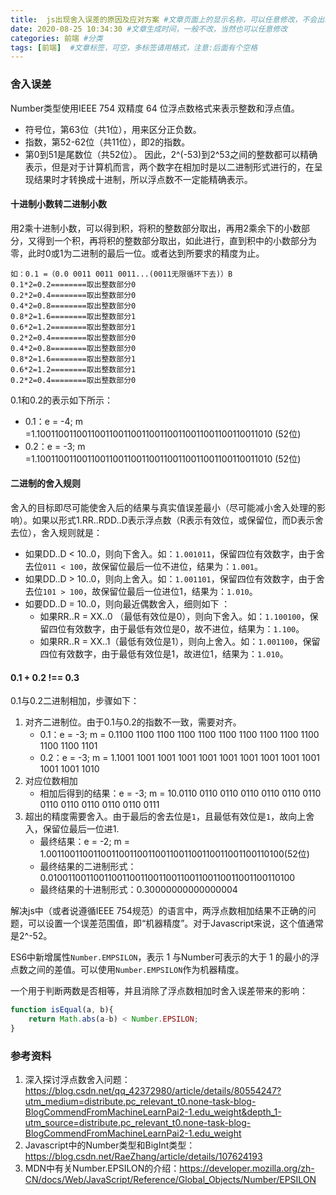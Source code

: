 ```yaml
---
title:  js出现舍入误差的原因及应对方案 #文章页面上的显示名称，可以任意修改，不会出现在URL中
date: 2020-08-25 10:34:30 #文章生成时间，一般不改，当然也可以任意修改
categories: 前端 #分类
tags: [前端]  #文章标签，可空，多标签请用格式，注意:后面有个空格
---
```


### 舍入误差
Number类型使用IEEE 754 双精度 64 位浮点数格式来表示整数和浮点值。
* 符号位，第63位（共1位），用来区分正负数。
* 指数，第52-62位（共11位），即2的指数。
* 第0到51是尾数位（共52位）。
因此，2^(-53)到2^53之间的整数都可以精确表示，但是对于计算机而言，两个数字在相加时是以二进制形式进行的，在呈现结果时才转换成十进制，所以浮点数不一定能精确表示。

#### 十进制小数转二进制小数
用2乘十进制小数，可以得到积，将积的整数部分取出，再用2乘余下的小数部分，又得到一个积，再将积的整数部分取出，如此进行，直到积中的小数部分为零，此时0或1为二进制的最后一位。或者达到所要求的精度为止。

```
如：0.1 =（0.0 0011 0011 0011...(0011无限循环下去)）B
0.1*2=0.2========取出整数部分0
0.2*2=0.4========取出整数部分0
0.4*2=0.8========取出整数部分0
0.8*2=1.6========取出整数部分1
0.6*2=1.2========取出整数部分1
0.2*2=0.4========取出整数部分0
0.4*2=0.8========取出整数部分0
0.8*2=1.6========取出整数部分1
0.6*2=1.2========取出整数部分1
0.2*2=0.4========取出整数部分0
```

0.1和0.2的表示如下所示：
* 0.1：e = -4; m =1.1001100110011001100110011001100110011001100110011010 (52位)
* 0.2：e = -3; m =1.1001100110011001100110011001100110011001100110011010 (52位)

#### 二进制的舍入规则
舍入的目标即尽可能使舍入后的结果与真实值误差最小（尽可能减小舍入处理的影响）。如果以形式1.RR..RDD..D表示浮点数（R表示有效位，或保留位，而D表示舍去位），舍入规则就是：
* 如果DD..D < 10..0，则向下舍入。如：`1.001011`，保留四位有效数字，由于舍去位`011 < 100`，故保留位最后一位不进位，结果为：`1.001`。
* 如果DD..D > 10..0，则向上舍入。如：`1.001101`，保留四位有效数字，由于舍去位`101 > 100`，故保留位最后一位进位1，结果为：`1.010`。
* 如要DD..D = 10..0，则向最近偶数舍入，细则如下 ：
    * 如果RR..R = XX..0 （最低有效位是0），则向下舍入。如：`1.100100`，保留四位有效数字，由于最低有效位是0，故不进位，结果为：`1.100`。
    * 如果RR..R = XX..1（最低有效位是1），则向上舍入。如：`1.001100`，保留四位有效数字，由于最低有效位是1，故进位1，结果为：`1.010`。

#### 0.1 + 0.2 !== 0.3
0.1与0.2二进制相加，步骤如下：
1. 对齐二进制位。由于0.1与0.2的指数不一致，需要对齐。
    * 0.1：e = -3; m = 0.1100 1100 1100 1100 1100 1100 1100 1100 1100 1100 1100 1100 1101
    + 0.2：e = -3; m = 1.1001 1001 1001 1001 1001 1001 1001 1001 1001 1001 1001 1001 1010
2. 对应位数相加
    * 相加后得到的结果：e = -3; m = 10.0110 0110 0110 0110 0110 0110 0110 0110 0110 0110 0110 0110 0111
3. 超出的精度需要舍入。由于最后的舍去位是`1`，且最低有效位是`1`，故向上舍入，保留位最后一位进1.
    * 最终结果：e = -2; m = 1.0011001100110011001100110011001100110011001100110100(52位)
    * 最终结果的二进制形式：0.010011001100110011001100110011001100110011001100110100
    * 最终结果的十进制形式：0.30000000000000004

解决js中（或者说遵循IEEE 754规范）的语言中，两浮点数相加结果不正确的问题，可以设置一个误差范围值，即“机器精度”。对于Javascript来说，这个值通常是2^-52。

ES6中新增属性`Number.EMPSILON`，表示 1 与Number可表示的大于 1 的最小的浮点数之间的差值。可以使用`Number.EMPSILON`作为机器精度。

一个用于判断两数是否相等，并且消除了浮点数相加时舍入误差带来的影响：
```js
function isEqual(a, b){
    return Math.abs(a-b) < Number.EPSILON;
}
```

### 参考资料
1. 深入探讨浮点数舍入问题：https://blog.csdn.net/qq_42372980/article/details/80554247?utm_medium=distribute.pc_relevant_t0.none-task-blog-BlogCommendFromMachineLearnPai2-1.edu_weight&depth_1-utm_source=distribute.pc_relevant_t0.none-task-blog-BlogCommendFromMachineLearnPai2-1.edu_weight
2. Javascript中的Number类型和BigInt类型：https://blog.csdn.net/RaeZhang/article/details/107624193
3. MDN中有关Number.EPSILON的介绍：https://developer.mozilla.org/zh-CN/docs/Web/JavaScript/Reference/Global_Objects/Number/EPSILON